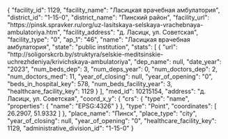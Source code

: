 {
    "facility_id": 1129,
    "facility_name": "Ласицкая врачебная амбулатория",
    "district_id": "1-15-0",
    "district_name": "Пинский район",
    "facility_url": "https:\/\/pinsk.spravker.ru\/org\/uz-lasitskaya-selskaya-vrachebnaya-ambulatoriya.htm",
    "facility_address": "д. Ласицк, ул. Советская",
    "facility_type": "0",
    "ap_1": "46",
    "name": "Ласицкая врачебная амбулатория",
    "state": "public institution",
    "stats": [
        {
            "url": "http:\/\/soligorskcrb.by\/struktyra\/selskie-meditsinskie-uchrezhdeniya\/krivichskaya-ambulatoriya",
            "dep_name": null,
            "date_year": "2023",
            "num_beds_dep": 3,
            "num_deps_year": 0,
            "num_doctors_dep": 2,
            "num_doctors_med": 11,
            "year_of_closing": null,
            "year_of_opening": "0",
            "beds_in_hospital_key": 578,
            "num_beds_facility_year": 3,
            "healthcare_facility_key": 1129
        }
    ],
    "med_id": 10215154,
    "address": "д. Ласицк, ул. Советская",
    "coord_x_y": {
        "crs": {
            "type": "name",
            "properties": {
                "name": "EPSG:4326"
            }
        },
        "type": "Point",
        "coordinates": [
            26.2907,
            51.9332
        ]
    },
    "place_name": "Пинск",
    "place_type": "city",
    "year_of_closing": null,
    "year_of_opening": "0",
    "healthcare_facility_key": 1129,
    "administrative_division_id": "1-15-0"
}